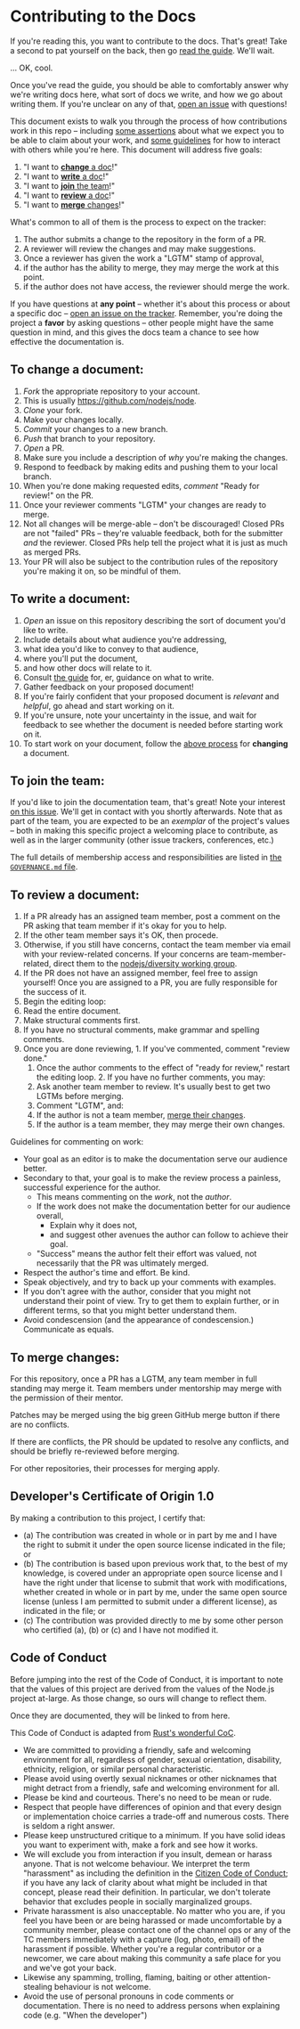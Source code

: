# Contributing to the Docs

If you're reading this, you want to contribute to the docs. That's great! Take
a second to pat yourself on the back, then go [read the guide][]. We'll wait.

... OK, cool.

Once you've read the guide, you should be able to comfortably answer why we're
writing docs here, what sort of docs we write, and how we go about writing
them. If you're unclear on any of that, [open an issue][] with questions!

This document exists to walk you through the process of how contributions work
in this repo – including [some assertions][] about what we expect you to be
able to claim about your work, and [some guidelines][] for how to interact with
others while you're here. This document will address five goals:

1. "I want to [**change** a doc][]!"
2. "I want to [**write** a doc][]!"
3. "I want to [**join** the team][]!"
4. "I want to [**review** a doc][]!"
5. "I want to [**merge** changes][]!"

What's common to all of them is the process to expect on the tracker:

1. The author submits a change to the repository in the form of a PR.
2. A reviewer will review the changes and may make suggestions.
3. Once a reviewer has given the work a "LGTM" stamp of approval,
  1. if the author has the ability to merge, they may merge the work at this
  point.
  2. if the author does not have access, the reviewer should merge the work.

If you have questions at **any point** – whether it's about this process or
about a specific doc – [open an issue on the tracker][]. Remember, you're doing
the project a **favor** by asking questions – other people might have the same
question in mind, and this gives the docs team a chance to see how effective
the documentation is.

## To **change** a document:

1. *Fork* the appropriate repository to your account.
  1. This is usually <https://github.com/nodejs/node>.
2. *Clone* your fork.
3. Make your changes locally.
4. *Commit* your changes to a new branch.
5. *Push* that branch to your repository.
6. *Open* a PR.
  1. Make sure you include a description of *why* you're making the changes.
7. Respond to feedback by making edits and pushing them to your local branch.
  1. When you're done making requested edits, *comment* "Ready for review!" on
  the PR.
8. Once your reviewer comments "LGTM" your changes are ready to merge.
  1. Not all changes will be merge-able – don't be discouraged! Closed PRs
  are not "failed" PRs – they're valuable feedback, both for the submitter *and*
  the reviewer. Closed PRs help tell the project what it is just as much as
  merged PRs.
  2. Your PR will also be subject to the contribution rules of the repository
  you're making it on, so be mindful of them.

## To **write** a document:

1. *Open* an issue on this repository describing the sort of document you'd like
to write.
  1. Include details about what audience you're addressing,
  2. what idea you'd like to convey to that audience,
  3. where you'll put the document,
  4. and how other docs will relate to it.
  5. Consult [the guide][] for, er, guidance on what to write.
2. Gather feedback on your proposed document!
  1. If you're fairly confident that your proposed document is *relevant* and
  *helpful*, go ahead and start working on it.
  2. If you're unsure, note your uncertainty in the issue, and wait for feedback
  to see whether the document is needed before starting work on it.
3. To start work on your document, follow the [above process][] for **changing** a
document.

## To **join** the team:

If you'd like to join the documentation team, that's great! Note your interest
[on this issue][]. We'll get in contact with you shortly afterwards. Note that
as part of the team, you are expected to be an *exemplar* of the project's
values – both in making this specific project a welcoming place to contribute,
as well as in the larger community (other issue trackers, conferences, etc.)

The full details of membership access and responsibilities are listed in
[the `GOVERNANCE.md` file][docs-governance].

## To **review** a document:

1. If a PR already has an assigned team member, post a comment on the PR asking
that team member if it's okay for you to help.
  1. If the other team member says it's OK, then procede.
  2. Otherwise, if you still have concerns, contact the team member via email
  with your review-related concerns. If your concerns are team-member-related,
  direct them to the [nodejs/diversity working group][].
2. If the PR does not have an assigned member, feel free to assign yourself!
Once you are assigned to a PR, you are fully responsible for the success of it.
3. Begin the editing loop:
  1. Read the entire document.
  2. Make structural comments first.
  3. If you have no structural comments, make grammar and spelling comments.
  4. Once you are done reviewing,
    1. If you've commented, comment "review done."
      1. Once the author comments to the effect of "ready for review,"
      restart the editing loop.
    2. If you have no further comments, you may:
      1. Ask another team member to review. It's usually best to
         get two LGTMs before merging.
      2. Comment "LGTM", and:
        1. If the author is not a team member, [merge their changes][].
        2. If the author is a team member, they may merge their own changes.

Guidelines for commenting on work:

* Your goal as an editor is to make the documentation serve our audience
  better.
* Secondary to that, your goal is to make the review process a painless,
  successful experience for the author.
  * This means commenting on the *work*, not the *author*.
  * If the work does not make the documentation better for our audience overall,
    * Explain why it does not,
    * and suggest other avenues the author can follow to achieve their goal.
  * "Success" means the author felt their effort was valued, not necessarily
    that the PR was ultimately merged.
* Respect the author's time and effort. Be kind.
* Speak objectively, and try to back up your comments with examples.
* If you don't agree with the author, consider that you might
  not understand their point of view. Try to get them to explain further, or in
  different terms, so that you might better understand them.
* Avoid condescension (and the appearance of condescension.) Communicate as
  equals.

## To **merge** changes:

For this repository, once a PR has a LGTM, any team member in full standing may
merge it. Team members under mentorship may merge with the permission of their
mentor.

Patches may be merged using the big green GitHub merge button if there are no
conflicts.

If there are conflicts, the PR should be updated to resolve any conflicts, and
should be briefly re-reviewed before merging.

For other repositories, their processes for merging apply.

## Developer's Certificate of Origin 1.0

By making a contribution to this project, I certify that:

* (a) The contribution was created in whole or in part by me and I
  have the right to submit it under the open source license indicated
  in the file; or
* (b) The contribution is based upon previous work that, to the best
  of my knowledge, is covered under an appropriate open source license
  and I have the right under that license to submit that work with
  modifications, whether created in whole or in part by me, under the
  same open source license (unless I am permitted to submit under a
  different license), as indicated in the file; or
* (c) The contribution was provided directly to me by some other
  person who certified (a), (b) or (c) and I have not modified it.


## Code of Conduct

Before jumping into the rest of the Code of Conduct, it is important to note
that the values of this project are derived from the values of the Node.js
project at-large. As those change, so ours will change to reflect them.

Once they are documented, they will be linked to from here.

This Code of Conduct is adapted from [Rust's wonderful
CoC](http://www.rust-lang.org/conduct.html).

* We are committed to providing a friendly, safe and welcoming
  environment for all, regardless of gender, sexual orientation,
  disability, ethnicity, religion, or similar personal characteristic.
* Please avoid using overtly sexual nicknames or other nicknames that
  might detract from a friendly, safe and welcoming environment for
  all.
* Please be kind and courteous. There's no need to be mean or rude.
* Respect that people have differences of opinion and that every
  design or implementation choice carries a trade-off and numerous
  costs. There is seldom a right answer.
* Please keep unstructured critique to a minimum. If you have solid
  ideas you want to experiment with, make a fork and see how it works.
* We will exclude you from interaction if you insult, demean or harass
  anyone.  That is not welcome behaviour. We interpret the term
  "harassment" as including the definition in the [Citizen Code of
  Conduct](http://citizencodeofconduct.org/); if you have any lack of
  clarity about what might be included in that concept, please read
  their definition. In particular, we don't tolerate behavior that
  excludes people in socially marginalized groups.
* Private harassment is also unacceptable. No matter who you are, if
  you feel you have been or are being harassed or made uncomfortable
  by a community member, please contact one of the channel ops or any
  of the TC members immediately with a capture (log, photo, email) of
  the harassment if possible.  Whether you're a regular contributor or
  a newcomer, we care about making this community a safe place for you
  and we've got your back.
* Likewise any spamming, trolling, flaming, baiting or other
  attention-stealing behaviour is not welcome.
* Avoid the use of personal pronouns in code comments or
  documentation. There is no need to address persons when explaining
  code (e.g. "When the developer")

[nodejs/diversity working group]: https://github.com/nodejs/diversity
[read the guide]: GETTING-STARTED.md
[open an issue]: https://github.com/nodejs/docs/issues/new
[some assertions]: #developers-certificate-of-origin-10
[some guidelines]: #code-of-conduct
[**change** a doc]: #to-change-a-document
[**write** a doc]: #to-write-a-document
[**join** the team]: #to-join-the-team
[**review** a doc]: #to-review-a-document
[**merge** changes]: #to-merge-changes
[open an issue on the tracker]: https://github.com/nodejs/docs/issues/new
[the guide]: GETTING-STARTED.md
[above process]: #to-change-a-document
[on this issue]: https://github.com/nodejs/docs/issues/2
[nodejs/diversity working group]: https://github.com/nodejs/diversity
[merge their changes]: #to-merge-changes
[GOVERNANCE.md]: GOVERNANCE.md
[docs-governance]: ./GOVERNANCE.md
